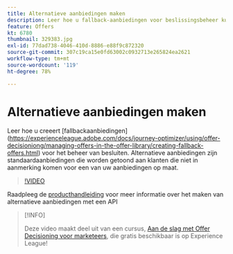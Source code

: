 ```yaml
---
title: Alternatieve aanbiedingen maken
description: Leer hoe u fallback-aanbiedingen voor beslissingsbeheer kunt maken. Aan alternatieve aanbiedingen zijn regels verbonden zodat het mogelijk is om ze alleen aan relevante klanten te tonen.
feature: Offers
kt: 6780
thumbnail: 329383.jpg
exl-id: 77dad738-4046-410d-8886-e88f9c872320
source-git-commit: 307c19ca15e0fd63002c0932713e265824ea2621
workflow-type: tm+mt
source-wordcount: '119'
ht-degree: 78%

---
```


# Alternatieve aanbiedingen maken

Leer hoe u creeert [fallbackaanbiedingen] (https://experienceleague.adobe.com/docs/journey-optimizer/using/offer-decisioniong/managing-offers-in-the-offer-library/creating-fallback-offers.html) voor het beheer van besluiten. Alternatieve aanbiedingen zijn standaardaanbiedingen die worden getoond aan klanten die niet in aanmerking komen voor een van uw aanbiedingen op maat.

>[!VIDEO](https://video.tv.adobe.com/v/329383?quality=12&learn=on)

Raadpleeg de [producthandleiding](https://experienceleague.adobe.com/docs/journey-optimizer/using/offer-decisioniong/api-reference/offers-api/fallback-offers/create.html?lang=nl) voor meer informatie over het maken van alternatieve aanbiedingen met een API

>[!INFO]
>
> Deze video maakt deel uit van een cursus, [Aan de slag met Offer Decisioning voor marketeers](https://experienceleague.adobe.com/?recommended=ExperiencePlatform-U-1-2020.1.offerdecisioning), die gratis beschikbaar is op Experience League!
